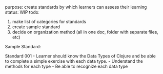 purpose: create standards by which learners can assess their learning
status: WIP
todo: 
1. make list of categories for standards
1. create sample standard
1. decide on organization method (all in one doc, folder with separate files, etc)


Sample Standard:

Standard 001 - Learner should know the Data Types of Clojure and be able to complete a simple exercise with each data type.
    - Understand the methods for each type
    - Be able to recognize each data type


